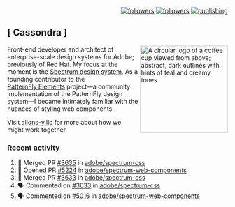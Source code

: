<p align="right"><a rel="me" href="https://front-end.social/@castastrophe">
    <img alt="followers" title="Follow me on Mastodon" src="https://img.shields.io/mastodon/follow/109297102751309835?domain=https%3A%2F%2Ffront-end.social&label=Follow&logo=mastodon&logoColor=white&style=for-the-badge&labelColor=008080&color=006969"/></a>
  <a href="https://codepen.io/castastrophe/">
    <img alt="followers" title="Follow me on CodePen" src="https://img.shields.io/badge/23-1?color=640464&labelColor=7c007c&style=for-the-badge&logo=codepen&label=Follow"/></a>
<a href="https://castastrophe.medium.com/">
    <img alt="publishing" title="View articles on Medium" src="https://img.shields.io/badge/107-1?color=666&labelColor=444&label=subscribe&logo=medium&logoColor=white&style=for-the-badge"/></a>
</p>

## [&nbsp;Cassondra&nbsp;]

<img align="right" src="https://github-production-user-asset-6210df.s3.amazonaws.com/1840295/253016758-ba468774-1cd3-42c2-8f43-947b5eeb5edf.png" height="200" alt="A circular logo of a coffee cup viewed from above; abstract, dark outlines with hints of teal and creamy tones">

Front-end developer and architect of enterprise-scale design systems for Adobe; previously of Red Hat. My focus at the moment is the [Spectrum design system](https://github.com/adobe/spectrum-css). As a founding contributor to the [PatternFly&nbsp;Elements](https://github.com/patternfly/patternfly-elements) project&mdash;a community implementation of the PatternFly design system&mdash;I became intimately familiar with the nuances of styling web components.

Visit [allons-y.llc](http://allons-y.llc/) for more about how we might work together.

### Recent activity

<!--START_SECTION:activity-->
1. 🎉 Merged PR [#3635](https://github.com/adobe/spectrum-css/pull/3635) in [adobe/spectrum-css](https://github.com/adobe/spectrum-css)
2. 💪 Opened PR [#5224](https://github.com/adobe/spectrum-web-components/pull/5224) in [adobe/spectrum-web-components](https://github.com/adobe/spectrum-web-components)
3. 🎉 Merged PR [#3633](https://github.com/adobe/spectrum-css/pull/3633) in [adobe/spectrum-css](https://github.com/adobe/spectrum-css)
4. 🗣 Commented on [#3633](https://github.com/adobe/spectrum-css/pull/3633#issuecomment-2740452238) in [adobe/spectrum-css](https://github.com/adobe/spectrum-css)
5. 🗣 Commented on [#5016](https://github.com/adobe/spectrum-web-components/pull/5016#issuecomment-2740436638) in [adobe/spectrum-web-components](https://github.com/adobe/spectrum-web-components)
<!--END_SECTION:activity-->
